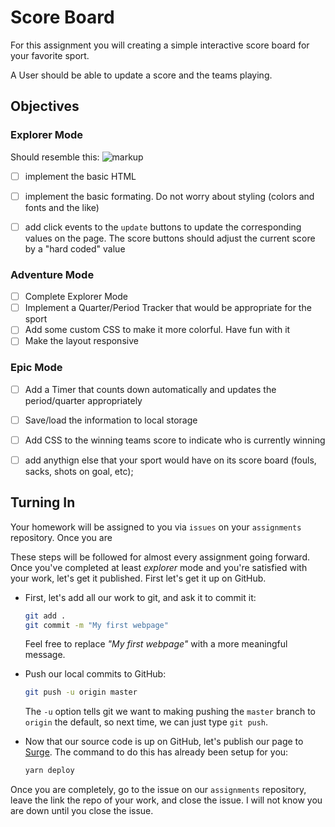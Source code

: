 # Score Board

For this assignment you will creating a simple interactive score board for your favorite sport.

A User should be able to update a score and the teams playing. 


## Objectives

### Explorer Mode

Should resemble this: 
![markup](https://github.com/suncoast-devs/joint-training-curriculum-.net/raw/master/week-2/day-1/assests/scoreboard-day-1.buttons.PNG#1)


- [ ] implement the basic HTML
- [ ] implement the basic formating. Do not worry about styling (colors and fonts and the like)
- [ ] add click events to the `update` buttons to update the corresponding values on the page. The score buttons should adjust the current score by a "hard coded" value



### Adventure Mode

- [ ] Complete Explorer Mode
- [ ] Implement a Quarter/Period Tracker that would be appropriate for the sport
- [ ] Add some custom CSS to make it more colorful. Have fun with it
- [ ] Make the layout responsive

### Epic Mode

- [ ] Add a Timer that counts down automatically and updates the period/quarter appropriately 
- [ ] Save/load the information to local storage
- [ ] Add CSS to the winning teams score to indicate who is currently winning
- [ ] add anythign else that your sport would have on its score board (fouls, sacks, shots on goal, etc);


## Turning In

Your homework will be assigned to you via `issues` on your `assignments` repository. Once you are

These steps will be followed for almost every assignment going forward. Once you've completed at least _explorer_ mode and you're satisfied with your work, let's get it published. First let's get it up on GitHub.

- First, let's add all our work to git, and ask it to commit it:

  ```sh
  git add .
  git commit -m "My first webpage"
  ```

  Feel free to replace _"My first webpage"_ with a more meaningful message.

- Push our local commits to GitHub:

  ```sh
  git push -u origin master
  ```

  The `-u` option tells git we want to making pushing the `master` branch to `origin` the default, so next time, we can just type `git push`.

- Now that our source code is up on GitHub, let's publish our page to [Surge](https://surge.sh). The command to do this has already been setup for you:

  ```sh
  yarn deploy
  ```

Once you are completely, go to the issue on our `assignments` repository, leave the link the repo of your work, and close the issue. I will not know you are down until you close the issue. 
